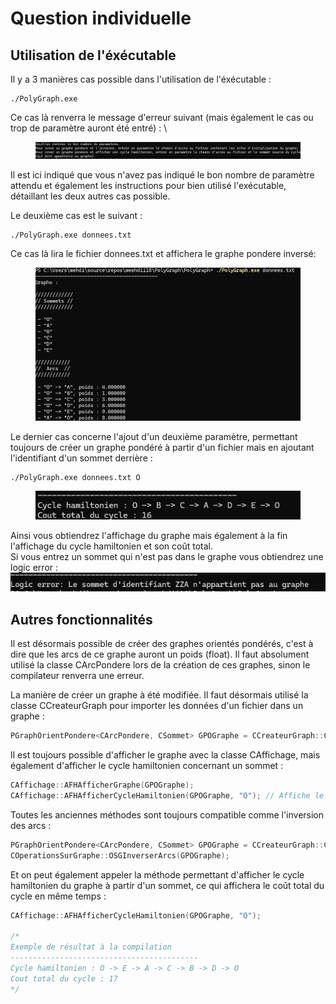 # Question individuelle

## Utilisation de l'éxécutable

Il y a 3 manières cas possible dans l'utilisation de l'éxécutable :&#x20;

```
./PolyGraph.exe
```

Ce cas là renverra le message d'erreur suivant (mais également le cas ou trop de paramètre auront été entré) : \


<figure><img src="../.gitbook/assets/image.png" alt=""><figcaption></figcaption></figure>

Il est ici indiqué que vous n'avez pas indiqué le bon nombre de paramètre attendu et également les instructions pour bien utilisé l'exécutable, détaillant les deux autres cas possible.

Le deuxième cas est le suivant :&#x20;

```
./PolyGraph.exe donnees.txt
```

Ce cas là lira le fichier donnees.txt et affichera le graphe pondere inversé:

<figure><img src="../.gitbook/assets/image (1).png" alt=""><figcaption></figcaption></figure>

Le dernier cas concerne l'ajout d'un deuxième paramètre, permettant toujours de créer un graphe pondéré à partir d'un fichier mais en ajoutant l'identifiant d'un sommet derrière :&#x20;

```
./PolyGraph.exe donnees.txt O
```

<figure><img src="../.gitbook/assets/image (2).png" alt=""><figcaption></figcaption></figure>

Ainsi vous obtiendrez l'affichage du graphe mais également à la fin l'affichage du cycle hamiltonien et son coût total.\
Si vous entrez un sommet qui n'est pas dans le graphe vous obtiendrez une logic error : ![](<../.gitbook/assets/image (3).png>)

## Autres fonctionnalités

Il est désormais possible de créer des graphes orientés pondérés, c'est à dire que les arcs de ce graphe auront un poids (float). Il faut absolument utilisé la classe CArcPondere lors de la création de ces graphes, sinon le compilateur renverra une erreur.

La manière de créer un graphe à été modifiée. Il faut désormais utilisé la classe CCreateurGraph pour importer les données d'un fichier dans un graphe :&#x20;

```cpp
PGraphOrientPondere<CArcPondere, CSommet> GPOGraphe = CCreateurGraph::CCGCreerGrapheOrientPondereFichier("./donnees.txt");
```

Il est toujours possible d'afficher le graphe avec la classe CAffichage, mais également d'afficher le cycle hamiltonien concernant un sommet :&#x20;

```cpp
CAffichage::AFHAfficherGraphe(GPOGraphe);
CAffichage::AFHAfficherCycleHamiltonien(GPOGraphe, "O"); // Affiche le cycle hamiltonien avec le sommet "O"
```

Toutes les anciennes méthodes sont toujours compatible comme l'inversion des arcs :&#x20;

```cpp
PGraphOrientPondere<CArcPondere, CSommet> GPOGraphe = CCreateurGraph::CCGCreerGrapheOrientPondereFichier(argv[1]);
COperationsSurGraphe::OSGInverserArcs(GPOGraphe);
```

Et on peut également appeler la méthode permettant d'afficher le cycle hamiltonien du graphe à partir d'un sommet, ce qui affichera le coût total du cycle en même temps :&#x20;

```cpp
CAffichage::AFHAfficherCycleHamiltonien(GPOGraphe, "O");

/*
Exemple de résultat à la compilation
------------------------------------------
Cycle hamiltonien : O -> E -> A -> C -> B -> D -> O
Cout total du cycle : 17
*/
```
